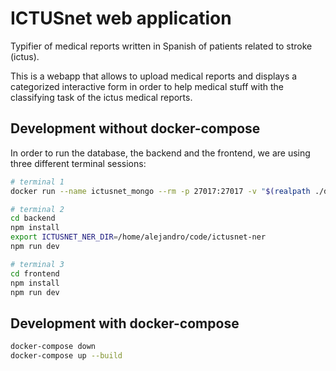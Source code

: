 # ICTUSnet web application

Typifier of medical reports written in Spanish of patients related to stroke (ictus).

This is a webapp that allows to upload medical reports and displays a categorized interactive form in order to help medical stuff with the classifying task of the ictus medical reports.

## Development without docker-compose

In order to run the database, the backend and the frontend, we are using three different terminal sessions:

```bash
# terminal 1
docker run --name ictusnet_mongo --rm -p 27017:27017 -v "$(realpath ./database/mongodb)":/data/db mongo:4.4.5-bionic

# terminal 2
cd backend
npm install
export ICTUSNET_NER_DIR=/home/alejandro/code/ictusnet-ner
npm run dev

# terminal 3
cd frontend
npm install
npm run dev
```

## Development with docker-compose

```bash
docker-compose down
docker-compose up --build
```
